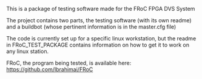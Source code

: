 This is a package of testing software made for the FRoC FPGA DVS System

The project contains two parts, the testing software (with its own readme)
and a buildbot (whose pertinent information is in the master.cfg file)

The code is currently set up for a specific linux workstation, but the 
readme in FRoC_TEST_PACKAGE contains information on how to get it to work on
any linux station. 

FRoC, the program being tested, is available here: https://github.com/Ibrahimai/FRoC
